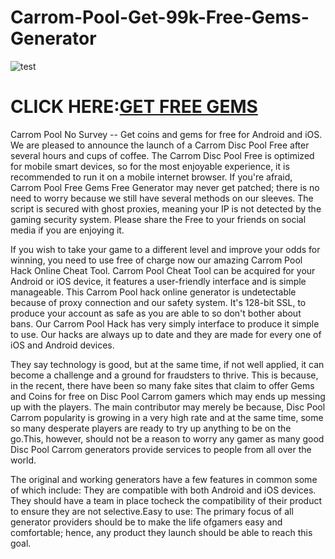 # Carrom-Pool-Get-99k-Free-Gems-Generator

![test](https://static-prod-web.miniclip.com/assets/games/Carrom/02_PageThumbnail/MN_Carrom_PageThumbnail-2.jpg)

# CLICK HERE:[GET FREE GEMS](https://grantgame.com/carrompool/)

Carrom Pool No Survey -- Get coins and gems for free for Android and iOS. We are pleased to announce the launch of a Carrom Disc Pool Free after several hours and cups of coffee. The Carrom Disc Pool Free is optimized for mobile smart devices, so for the most enjoyable experience, it is recommended to run it on a mobile internet browser. If you're afraid, Carrom Pool Free Gems Free Generator may never get patched; there is no need to worry because we still have several methods on our sleeves. The script is secured with ghost proxies, meaning your IP is not detected by the gaming security system. Please share the Free to your friends on social media if you are enjoying it.

If you wish to take your game to a different level and improve your odds for winning, you need to use free of charge now our amazing Carrom Pool Hack Online Cheat Tool. Carrom Pool Cheat Tool can be acquired for your Android or iOS device, it features a user-friendly interface and is simple manageable. This Carrom Pool hack online generator is undetectable because of proxy connection and our safety system. It's 128-bit SSL, to produce your account as safe as you are able to so don't bother about bans. Our Carrom Pool Hack has very simply interface to produce it simple to use. Our hacks are always up to date and they are made for every one of iOS and Android devices.

They say technology is good, but at the same time, if not well applied, it can become a challenge and a ground for fraudsters to thrive. This is because, in the recent, there have been so many fake sites that claim to offer Gems and Coins for free on Disc Pool Carrom gamers which may ends up messing up with the players. The main contributor may merely be because, Disc Pool Carrom popularity is growing in a very high rate and at the same time, some so many desperate players are ready to try up anything to be on the go.This, however, should not be a reason to worry any gamer as many good Disc Pool Carrom generators provide services to people from all over the world. 

The original and working generators have a few features in common some of which include: They are compatible with both Android and iOS devices. They should have a team in place tocheck the compatibility of their product to ensure they are not selective.Easy to use: The primary focus of all generator providers should be to make the life ofgamers easy and comfortable; hence, any product they launch should be able to reach this goal.
